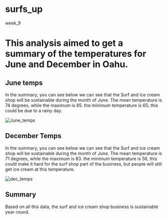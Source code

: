 # surfs_up
week_9
# This analysis aimed to get a summary of the temperatures for June and December in Oahu. 

## June temps 
In the summary, you can see below we can see that the Surf and ice cream shop will be sustainable during the month of June. The mean temperature is 74 degrees, while the maximum is 85. the minimum temperature is 65; this could be due to a rainy day.

![June_temps](https://user-images.githubusercontent.com/118011002/220844598-eef9e671-e3f9-4582-9685-088b46095c01.png)


## December Temps 
In the summary, you can see below we can see that the Surf and ice cream shop will be sustainable during the month of June. The mean temperature is 71 degrees, while the maximum is 83. the minimum temperature is 56, this could make it hard for the surf shop part of the business, but people will still get ice cream at this temperature.

![dec_temps](https://user-images.githubusercontent.com/118011002/220844614-864c7bfb-4186-42f2-99b2-4eab200b1520.png)


## Summary 

Based on all this data, the surf and ice cream shop business is sustainable year-round.
